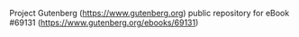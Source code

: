 Project Gutenberg (https://www.gutenberg.org) public repository for
eBook #69131 (https://www.gutenberg.org/ebooks/69131)
